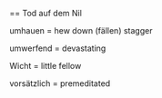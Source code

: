 == Tod auf dem Nil

umhauen = hew down (fällen) stagger

umwerfend = devastating

Wicht = little fellow

vorsätzlich = premeditated

